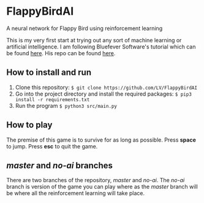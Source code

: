 # FlappyBirdAI
A neural network for Flappy Bird using reinforcement learning

This is my very first start at trying out any sort of machine learning or artificial intelligence. I am following Bluefever Software's tutorial which can be found [here](https://www.youtube.com/playlist?list=PLZ1QII7yudbebDQ1Kiqdh1LNz6PavzptO). His repo can be found [here](https://github.com/bluefeversoft/flappy_learning_pygame/).


## How to install and run

1. Clone this repository: `$ git clone https://github.com/LV/FlappyBirdAI` 
2. Go into the project directory and install the required packages: `$ pip3 install -r requirements.txt`
3. Run the program `$ python3 src/main.py`

## How to play

The premise of this game is to survive for as long as possible. Press **space** to jump. Press **esc** to quit the game.

## _master_ and _no-ai_ branches 

There are two branches of the repository, _master_ and _no-ai_. The _no-ai_ branch is version of the game you can play where as the _master_ branch will be where all the reinforcement learning will take place.
